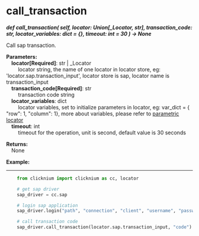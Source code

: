 # call_transaction

***def call_transaction(
        self,
        locator: Union[_Locator, str],
        transaction_code: str,
        locator_variables: dict = {},
        timeout: int = 30
    ) -> None***  

Call sap transaction.

**Parameters:**  
    &emsp;**locator[Required]**: str | _Locator  
        &emsp;&emsp; locator string, the name of one locator in locator store, eg: 'locator.sap.transaction_input', locator store is sap, locator name is transaction_input  
    &emsp;**transaction_code[Required]**: str  
        &emsp;&emsp; transaction code string  
    &emsp;**locator_variables**: dict  
        &emsp;&emsp; locator variables, set to initialize parameters in locator, eg: var_dict = { "row": 1,  "column": 1}, more about variables, please refer to [parametric locator](./doc/automation/parametric_locator.md)  
    &emsp;**timeout**: int  
        &emsp;&emsp; timeout for the operation, unit is second, default value is 30 seconds 

**Returns:**  
    &emsp;None

**Example:**
***
```python
    from clicknium import clicknium as cc, locator

    # get sap driver
    sap_driver = cc.sap

    # login sap application
    sap_driver.login("path", "connection", "client", "username", "password")

    # call transaction code
    sap_driver.call_transaction(locator.sap.transaction_input, "code")
```
